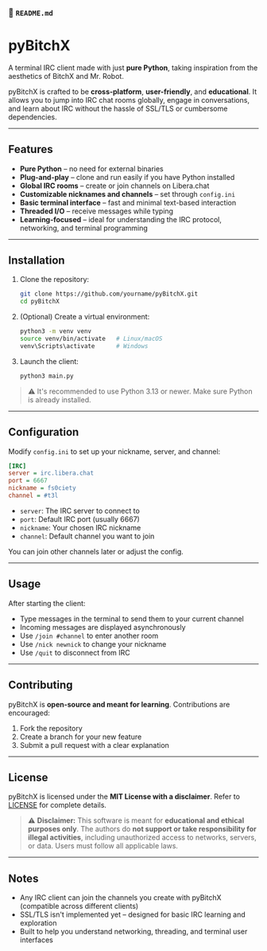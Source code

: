 ### 📄 `README.md`

# pyBitchX

A terminal IRC client made with just **pure Python**, taking inspiration from the aesthetics of BitchX and Mr. Robot.

pyBitchX is crafted to be **cross-platform**, **user-friendly**, and **educational**. It allows you to jump into IRC chat rooms globally, engage in conversations, and learn about IRC without the hassle of SSL/TLS or cumbersome dependencies.

---

## Features

- **Pure Python** – no need for external binaries
- **Plug-and-play** – clone and run easily if you have Python installed
- **Global IRC rooms** – create or join channels on Libera.chat
- **Customizable nicknames and channels** – set through `config.ini`
- **Basic terminal interface** – fast and minimal text-based interaction
- **Threaded I/O** – receive messages while typing
- **Learning-focused** – ideal for understanding the IRC protocol, networking, and terminal programming

---

## Installation

1. Clone the repository:
   ```bash
   git clone https://github.com/yourname/pyBitchX.git
   cd pyBitchX
   ```

2. (Optional) Create a virtual environment:
   ```bash
   python3 -m venv venv
   source venv/bin/activate   # Linux/macOS
   venv\Scripts\activate      # Windows
   ```

3. Launch the client:
   ```bash
   python3 main.py
   ```

> ⚠️ It's recommended to use Python 3.13 or newer. Make sure Python is already installed.

---

## Configuration

Modify `config.ini` to set up your nickname, server, and channel:

```ini
[IRC]
server = irc.libera.chat
port = 6667
nickname = fs0ciety
channel = #t3l
```

- `server`: The IRC server to connect to
- `port`: Default IRC port (usually 6667)
- `nickname`: Your chosen IRC nickname
- `channel`: Default channel you want to join

You can join other channels later or adjust the config.

---

## Usage

After starting the client:

- Type messages in the terminal to send them to your current channel
- Incoming messages are displayed asynchronously
- Use `/join #channel` to enter another room
- Use `/nick newnick` to change your nickname
- Use `/quit` to disconnect from IRC

---

## Contributing

pyBitchX is **open-source and meant for learning**. Contributions are encouraged:

1. Fork the repository
2. Create a branch for your new feature
3. Submit a pull request with a clear explanation

---

## License

pyBitchX is licensed under the **MIT License with a disclaimer**.
Refer to [LICENSE](LICENSE) for complete details.

> ⚠️ **Disclaimer:** This software is meant for **educational and ethical purposes only**. The authors do **not support or take responsibility for illegal activities**, including unauthorized access to networks, servers, or data. Users must follow all applicable laws.

---

## Notes

- Any IRC client can join the channels you create with pyBitchX (compatible across different clients)
- SSL/TLS isn't implemented yet – designed for basic IRC learning and exploration
- Built to help you understand networking, threading, and terminal user interfaces
